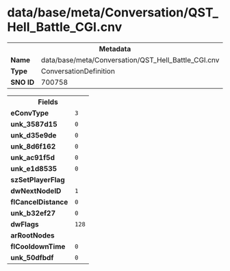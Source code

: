 <h1>data/base/meta/Conversation/QST_Hell_Battle_CGI.cnv</h1><table><tr><th colspan="100%">Metadata</th></tr><tr><td><b>Name</b></td><td>data/base/meta/Conversation/QST_Hell_Battle_CGI.cnv</td></tr><tr><td><b>Type</b></td><td>ConversationDefinition</td></tr><tr><td><b>SNO ID</b></td><td>700758</td></tr></table>

<table><tr><th colspan="100%">Fields</th></tr><tr><td><b>eConvType</b></td><td><code>3</code></td></tr><tr><td><b>unk_3587d15</b></td><td><code>0</code></td></tr><tr><td><b>unk_d35e9de</b></td><td><code>0</code></td></tr><tr><td><b>unk_8d6f162</b></td><td><code>0</code></td></tr><tr><td><b>unk_ac91f5d</b></td><td><code>0</code></td></tr><tr><td><b>unk_e1d8535</b></td><td><code>0</code></td></tr><tr><td><b>szSetPlayerFlag</b></td><td><code></code></td></tr><tr><td><b>dwNextNodeID</b></td><td><code>1</code></td></tr><tr><td><b>flCancelDistance</b></td><td><code>0</code></td></tr><tr><td><b>unk_b32ef27</b></td><td><code>0</code></td></tr><tr><td><b>dwFlags</b></td><td><code>128</code></td></tr><tr><td><b>arRootNodes</b></td><td></td></tr><tr><td><b>flCooldownTime</b></td><td><code>0</code></td></tr><tr><td><b>unk_50dfbdf</b></td><td><code>0</code></td></tr></table>

